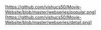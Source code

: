 [https://github.com/vishucs50/Movie-Website/blob/master/webseries/popular.png]
[https://github.com/vishucs50/Movie-Website/blob/master/webseries/detail.png]
